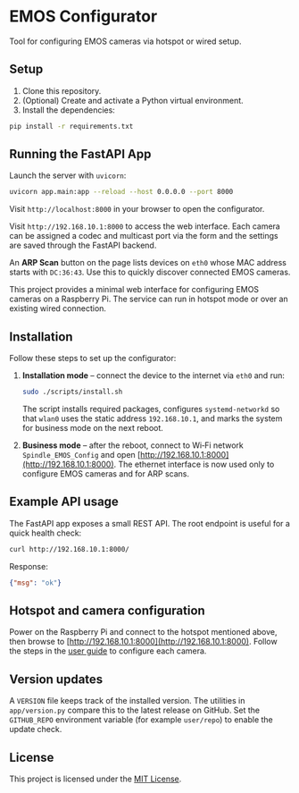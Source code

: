 # EMOS Configurator

Tool for configuring EMOS cameras via hotspot or wired setup.

## Setup

1. Clone this repository.
2. (Optional) Create and activate a Python virtual environment.
3. Install the dependencies:

```bash
pip install -r requirements.txt
```

## Running the FastAPI App

Launch the server with `uvicorn`:

```bash
uvicorn app.main:app --reload --host 0.0.0.0 --port 8000
```

Visit `http://localhost:8000` in your browser to open the configurator.

Visit `http://192.168.10.1:8000` to access the web interface. Each camera can be
assigned a codec and multicast port via the form and the settings are saved
through the FastAPI backend.

An **ARP Scan** button on the page lists devices on `eth0` whose MAC address
starts with `DC:36:43`. Use this to quickly discover connected EMOS cameras.

This project provides a minimal web interface for configuring EMOS cameras on a Raspberry Pi. The service can run in hotspot mode or over an existing wired connection.

## Installation

Follow these steps to set up the configurator:

1. **Installation mode** – connect the device to the internet via `eth0` and run:

   ```bash
   sudo ./scripts/install.sh
   ```

    The script installs required packages, configures `systemd-networkd` so
    that `wlan0` uses the static address `192.168.10.1`, and marks the system
    for business mode on the next reboot.

2. **Business mode** – after the reboot, connect to Wi‑Fi network `Spindle_EMOS_Config` and open [http://192.168.10.1:8000](http://192.168.10.1:8000). The ethernet interface is now used only to configure EMOS cameras and for ARP scans.

## Example API usage

The FastAPI app exposes a small REST API. The root endpoint is useful for a quick health check:

```bash
curl http://192.168.10.1:8000/
```

Response:

```json
{"msg": "ok"}
```

## Hotspot and camera configuration

Power on the Raspberry Pi and connect to the hotspot mentioned above, then browse to [http://192.168.10.1:8000](http://192.168.10.1:8000). Follow the steps in the [user guide](userguide.md) to configure each camera.

## Version updates

A `VERSION` file keeps track of the installed version. The utilities in `app/version.py` compare this to the latest release on GitHub. Set the `GITHUB_REPO` environment variable (for example `user/repo`) to enable the update check.



## License

This project is licensed under the [MIT License](LICENSE).



